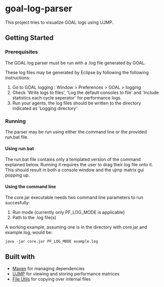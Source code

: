 # goal-log-parser
This project tries to visualize GOAL logs using UJMP.

## Getting Started
### Prerequisites
The GOAL log parser must be run with a .log file generated by GOAL.

These log files may be generated by Eclipse by following the following instructions:
1. Go to GOAL logging : Window > Preferences > GOAL > logging
2. Check 'Write logs to files', 'Log the default consoles to file' and 'Include statistics each cycle seperator' for performance logs.
3. Run your agents, the log files should be written to the directory indicated as 'Logging directory'

### Running
The parser may be run using either the command line or the provided run.bat file.

#### Using run.bat
The run.bat file contains only a templated version of the command explained below.
Running it requires the user to drag their log file onto it.
This should result in both a console window and the ujmp matrix gui popping up.

#### Using the command line
The core.jar executable needs two command line parameters to run succesfully:
1. Run mode (currently only PF_LOG_MODE is applicable)
2. Path to the .log file(s)

A working example, assuming one is in the directory with core.jar and example.log, would be:
```
java -jar core.jar PF_LOG_MODE example.log
```

## Built with
- [Maven](https://maven.apache.org/) for managing dependencies
- [UJMP](https://ujmp.org/) for viewing and storing performance matrices
- [File Utils](https://commons.apache.org/proper/commons-io/) for copying over internal files
